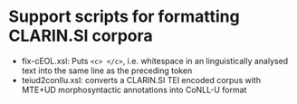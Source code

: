 # Support scripts for formatting CLARIN.SI corpora

* fix-cEOL.xsl: Puts `<c> </c>`, i.e. whitespace in an linguistically analysed text into the
  same line as the preceding token
* teiud2conllu.xsl: converts a CLARIN.SI TEI encoded corpus with
  MTE+UD morphosyntactic annotations into CoNLL-U format
